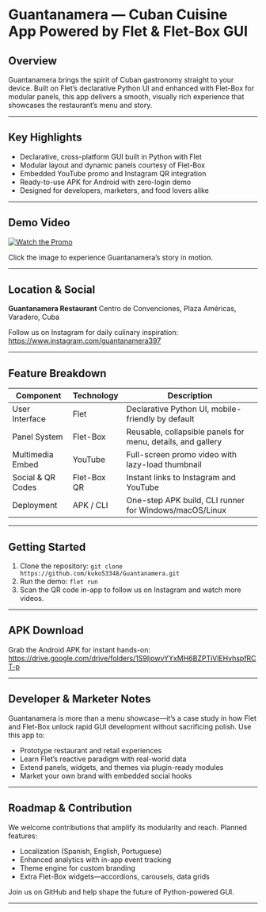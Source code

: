 # Guantanamera — Cuban Cuisine App Powered by Flet & Flet-Box GUI

## Overview

Guantanamera brings the spirit of Cuban gastronomy straight to your device.
Built on Flet’s declarative Python UI and enhanced with Flet-Box for modular panels, this app delivers a smooth, visually rich experience that showcases the restaurant’s menu and story.

---

## Key Highlights

- Declarative, cross-platform GUI built in Python with Flet
- Modular layout and dynamic panels courtesy of Flet-Box
- Embedded YouTube promo and Instagram QR integration
- Ready-to-use APK for Android with zero-login demo
- Designed for developers, marketers, and food lovers alike

---

## Demo Video

[![Watch the Promo](https://img.youtube.com/vi/d_ddYKqxD_0/0.jpg)](https://youtu.be/d_ddYKqxD_0?si=zhNJmlrh7roLjUdf)

Click the image to experience Guantanamera’s story in motion.

---

## Location & Social

**Guantanamera Restaurant**
Centro de Convenciones, Plaza Américas, Varadero, Cuba

Follow us on Instagram for daily culinary inspiration:
https://www.instagram.com/guantanamera397

---

## Feature Breakdown

| Component         | Technology  | Description                                                 |
| ----------------- | ----------- | ----------------------------------------------------------- |
| User Interface    | Flet        | Declarative Python UI, mobile-friendly by default           |
| Panel System      | Flet-Box    | Reusable, collapsible panels for menu, details, and gallery |
| Multimedia Embed  | YouTube     | Full-screen promo video with lazy-load thumbnail            |
| Social & QR Codes | Flet-Box QR | Instant links to Instagram and YouTube                      |
| Deployment        | APK / CLI   | One-step APK build, CLI runner for Windows/macOS/Linux      |

---

## Getting Started

1. Clone the repository:
   `git clone https://github.com/kuko53348/Guantanamera.git`
2. Run the demo:
   `flet run`
3. Scan the QR code in-app to follow us on Instagram and watch more videos.

---

## APK Download

Grab the Android APK for instant hands-on:
https://drive.google.com/drive/folders/1S9IjowvYYxMH6BZPTiVlEHvhspfRCT-p

---

## Developer & Marketer Notes

Guantanamera is more than a menu showcase—it’s a case study in how Flet and Flet-Box unlock rapid GUI development without sacrificing polish. Use this app to:

- Prototype restaurant and retail experiences
- Learn Flet’s reactive paradigm with real-world data
- Extend panels, widgets, and themes via plugin-ready modules
- Market your own brand with embedded social hooks

---

## Roadmap & Contribution

We welcome contributions that amplify its modularity and reach. Planned features:

- Localization (Spanish, English, Portuguese)
- Enhanced analytics with in-app event tracking
- Theme engine for custom branding
- Extra Flet-Box widgets—accordions, carousels, data grids

Join us on GitHub and help shape the future of Python-powered GUI.

---